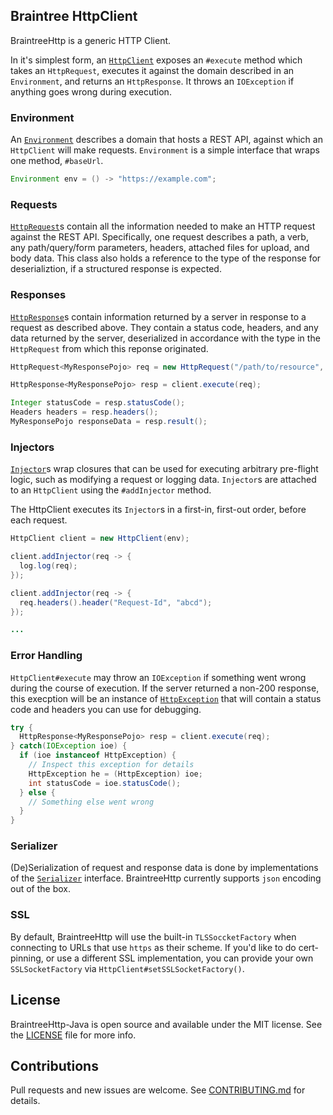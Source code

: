 ## Braintree HttpClient

BraintreeHttp is a generic HTTP Client.

In it's simplest form, an [`HttpClient`](./braintreehttp/src/main/java/com/braintreepayments/http/HttpClient.java) exposes an `#execute` method which takes an `HttpRequest`, executes it against the domain described in an `Environment`, and returns an `HttpResponse`. It throws an `IOException` if anything goes wrong during execution.

### Environment

An [`Environment`](./braintreehttp/src/main/java/com/braintreepayments/http/Environment.java) describes a domain that hosts a REST API, against which an `HttpClient` will make requests. `Environment` is a simple interface that wraps one method, `#baseUrl`.

```java
Environment env = () -> "https://example.com";
```

### Requests

[`HttpRequest`](./braintreehttp/src/main/java/com/braintreepayments/http/HttpRequest.java)s contain all the information needed to make an HTTP request against the REST API. Specifically, one request describes a path, a verb, any path/query/form parameters, headers, attached files for upload, and body data. This class also holds a reference to the type of the response for deserializtion, if a structured response is expected.

### Responses

[`HttpResponse`](./braintreehttp/src/main/java/com/braintreepayments/http/HttpResponse.java)s contain information returned by a server in response to a request as described above. They contain a status code, headers, and any data returned by the server, deserialized in accordance with the type in the `HttpRequest` from which this reponse originated.

```java
HttpRequest<MyResponsePojo> req = new HttpRequest("/path/to/resource", "GET", MyResponsePojo.class);

HttpResponse<MyResponsePojo> resp = client.execute(req);

Integer statusCode = resp.statusCode();
Headers headers = resp.headers();
MyResponsePojo responseData = resp.result();
```

### Injectors

[`Injector`](./braintreehttp/src/main/java/com/braintreepayments/http/Injector.java)s wrap closures that can be used for executing arbitrary pre-flight logic, such as modifying a request or logging data. `Injector`s are attached to an `HttpClient` using the `#addInjector` method.

The HttpClient executes its `Injector`s in a first-in, first-out order, before each request.

```java
HttpClient client = new HttpClient(env);

client.addInjector(req -> {
  log.log(req);
});

client.addInjector(req -> {
  req.headers().header("Request-Id", "abcd");
});

...
```

### Error Handling

`HttpClient#execute` may throw an `IOException` if something went wrong during the course of execution. If the server returned a non-200 response, this execption will be an instance of [`HttpException`](./braintreehttp/src/main/java/com/braintreepayments/http/exceptions/HttpException.java) that will contain a status code and headers you can use for debugging. 

```java
try {
  HttpResponse<MyResponsePojo> resp = client.execute(req);
} catch(IOException ioe) {
  if (ioe instanceof HttpException) {
    // Inspect this exception for details
    HttpException he = (HttpException) ioe;
    int statusCode = ioe.statusCode();
  } else {
    // Something else went wrong
  }
}
```

### Serializer
(De)Serialization of request and response data is done by implementations of the [`Serializer`](./braintreehttp/src/main/java/com/braintreepayments/http/serializer/Serializer.java) interface. BraintreeHttp currently supports `json` encoding out of the box.

### SSL

By default, BraintreeHttp will use the built-in `TLSSoccketFactory` when connecting to URLs that use `https` as their scheme. If you'd like to do cert-pinning, or use a different SSL implementation, you can provide your own `SSLSocketFactory` via `HttpClient#setSSLSocketFactory()`.

## License

BraintreeHttp-Java is open source and available under the MIT license. See the [LICENSE](./LICENSE) file for more info.


## Contributions
Pull requests and new issues are welcome. See [CONTRIBUTING.md](CONTRIBUTING.md) for details.
